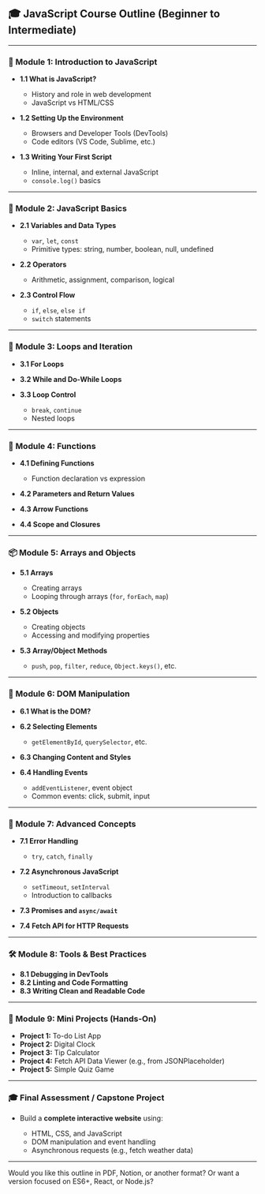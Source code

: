 ## 🎓 JavaScript Course Outline (Beginner to Intermediate)

---

### 📘 Module 1: Introduction to JavaScript

* **1.1 What is JavaScript?**

  - History and role in web development
  - JavaScript vs HTML/CSS
* **1.2 Setting Up the Environment**

  * Browsers and Developer Tools (DevTools)
  * Code editors (VS Code, Sublime, etc.)
* **1.3 Writing Your First Script**

  * Inline, internal, and external JavaScript
  * `console.log()` basics

---

### 🧮 Module 2: JavaScript Basics

* **2.1 Variables and Data Types**

  * `var`, `let`, `const`
  * Primitive types: string, number, boolean, null, undefined
* **2.2 Operators**

  * Arithmetic, assignment, comparison, logical
* **2.3 Control Flow**

  * `if`, `else`, `else if`
  * `switch` statements

---

### 🔁 Module 3: Loops and Iteration

* **3.1 For Loops**
* **3.2 While and Do-While Loops**
* **3.3 Loop Control**

  * `break`, `continue`
  * Nested loops

---

### 🧰 Module 4: Functions

* **4.1 Defining Functions**

  * Function declaration vs expression
* **4.2 Parameters and Return Values**
* **4.3 Arrow Functions**
* **4.4 Scope and Closures**

---

### 📦 Module 5: Arrays and Objects

* **5.1 Arrays**

  * Creating arrays
  * Looping through arrays (`for`, `forEach`, `map`)
* **5.2 Objects**

  * Creating objects
  * Accessing and modifying properties
* **5.3 Array/Object Methods**

  * `push`, `pop`, `filter`, `reduce`, `Object.keys()`, etc.

---

### 📄 Module 6: DOM Manipulation

* **6.1 What is the DOM?**
* **6.2 Selecting Elements**

  * `getElementById`, `querySelector`, etc.
* **6.3 Changing Content and Styles**
* **6.4 Handling Events**

  * `addEventListener`, event object
  * Common events: click, submit, input

---

### 🧠 Module 7: Advanced Concepts

* **7.1 Error Handling**

  * `try`, `catch`, `finally`
* **7.2 Asynchronous JavaScript**

  * `setTimeout`, `setInterval`
  * Introduction to callbacks
* **7.3 Promises and `async/await`**
* **7.4 Fetch API for HTTP Requests**

---

### 🛠️ Module 8: Tools & Best Practices

* **8.1 Debugging in DevTools**
* **8.2 Linting and Code Formatting**
* **8.3 Writing Clean and Readable Code**

---

### 🧪 Module 9: Mini Projects (Hands-On)

* **Project 1:** To-do List App
* **Project 2:** Digital Clock
* **Project 3:** Tip Calculator
* **Project 4:** Fetch API Data Viewer (e.g., from JSONPlaceholder)
* **Project 5:** Simple Quiz Game

---

### 🎓 Final Assessment / Capstone Project

* Build a **complete interactive website** using:

  * HTML, CSS, and JavaScript
  * DOM manipulation and event handling
  * Asynchronous requests (e.g., fetch weather data)

---

Would you like this outline in PDF, Notion, or another format? Or want a version focused on ES6+, React, or Node.js?
